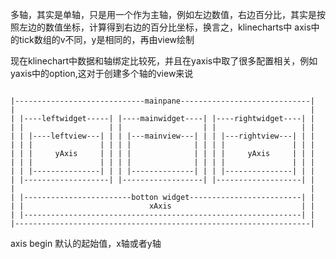 多轴，其实是单轴，只是用一个作为主轴，例如左边数值，右边百分比，其实是按照左边的数值坐标，计算得到右边的百分比坐标，换言之，klinecharts中 axis中的tick数组的v不同，y是相同的，再由view绘制

现在klinechart中数据和轴绑定比较死，并且在yaxis中取了很多配置相关，例如yaxis中的option,这对于创建多个轴的view来说

```

|-----------------------------mainpane-----------------------------|
|                                                                  |
| |----leftwidget-----| |----mainwidget----| |----rightwidget----| |
| |                   | |                  | |                   | |
| | |----leftview---| | | |---mainview---| | | |---rightview---| | |
| | |               | | | |              | | | |               | | |
| | |     yAxis     | | | |              | | | |     yAxis     | | |
| | |               | | | |              | | | |               | | |
| | |---------------| | | |--------------| | | |---------------| | |
| |-------------------| |------------------| |-------------------| |
|                                                                  |
| |------------------------botton widget-------------------------| |
| |                            xAxis                             | |
| |--------------------------------------------------------------| |
|------------------------------------------------------------------|
```


axis begin
默认的起始值，x轴或者y轴
